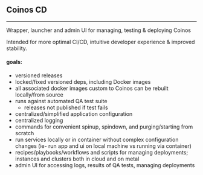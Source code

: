 ## Coinos CD

----

Wrapper, launcher and admin UI for managing, testing & deploying Coinos

Intended for more optimal CI/CD, intuitive developer experience & improved stability.

#### goals: 
- versioned releases
- locked/fixed versioned deps, including Docker images
- all associated docker images custom to Coinos can be rebuilt locally/from source
- runs against automated QA test suite
  - releases not published if test fails
- centralized/simplified application configuration
- centralized logging
- commands for convenient spinup, spindown, and purging/starting from scratch
- run services locally or in container without complex configuration changes (ie- run app and ui on local machine vs running via container)
- recipes/playbooks/workflows and scripts for managing deployments; instances and clusters both in cloud and on metal
- admin UI for accessing logs, results of QA tests, managing deployments 

